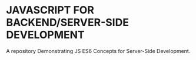 # JAVASCRIPT FOR BACKEND/SERVER-SIDE DEVELOPMENT
A repository Demonstrating JS ES6 Concepts for Server-Side Development.
